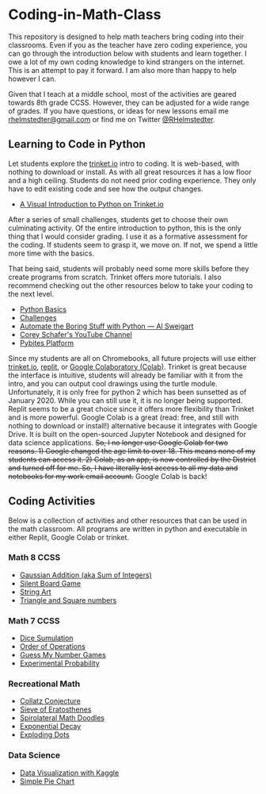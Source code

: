 # Coding-in-Math-Class

This repository is designed to help math teachers bring coding into their classrooms. Even if you as the teacher have zero coding experience, you can go through the introduction below with students and learn together. I owe a lot of my own coding knowledge to kind strangers on the internet. This is an attempt to pay it forward. I am also more than happy to help however I can. 

Given that I teach at a middle school, most of the activities are geared towards 8th grade CCSS. However, they can be adjusted for a wide range of grades. If you have questions, or ideas for new lessons email me <rhelmstedter@gmail.com> or find me on Twitter [@RHelmstedter](https://twitter.com/RHelmstedter).

## Learning to Code in Python

Let students explore the [trinket.io](https://trinket.io) intro to coding. It is web-based, with nothing to download or install. As with all great resources it has a low floor and a high ceiling. Students do not need prior coding experience. They only have to edit existing code and see how the output changes.
* [A Visual Introduction to Python on Trinket.io](https://hourofpython.trinket.io/a-visual-introduction-to-python#/welcome/an-hour-of-code)


After a series of small challenges, students get to choose their own culminating activity. Of the entire introduction to python, this is the only thing that I would consider grading. I use it as a formative assessment for the coding. If students seem to grasp it, we move on. If not, we spend a little more time with the basics.

That being said, students will probably need some more skills before they create programs from scratch. Trinket offers more tutorials. I also recommend checking out the other resources below to take your coding to the next level.

* [Python Basics](https://docs.trinket.io/getting-started-with-python#/welcome/where-we-ll-go)
* [Challenges](https://hourofpython.com/#string-challenges)
* [Automate the Boring Stuff with Python — Al Sweigart](https://automatetheboringstuff.com/)
* [Corey Schafer's YouTube Channel](https://www.youtube.com/channel/UCCezIgC97PvUuR4_gbFUs5g)
* [Pybites Platform](https://codechalleng.es/)


Since my students are all on Chromebooks, all future projects will use either [trinket.io](https://trinket.io), [replit](https://replit.com/), or [Google Colaboratory (Colab)](https://youtu.be/xoo4mTujM1U). Trinket is great because the interface is intuitive, students will already be familiar with it from the intro, and you can output cool drawings using the turtle module. Unfortunately, it is only free for python 2 which has been sunsetted as of January 2020. While you can still use it, it is no longer being supported. Replit seems to be a great choice since it offers more flexibility than Trinket and is more powerful. Google Colab is a great (read: free, and still with nothing to download or install!) alternative because it integrates with Google Drive. It is built on the open-sourced Jupyter Notebook and designed for data science applications. ~~So, I no longer use Google Colab for two reasons. 1) Google changed the age limit to over 18. This means none of my students can access it. 2) Colab, as an app, is now controlled by the District and turned off for me. So, I have literally lost access to all my data and notebooks for my work email account.~~ Google Colab is back!

## Coding Activities

Below is a collection of activities and other resources that can be used in the math classroom. All programs are written in python and executable in either Replit, Google Colab or trinket.


### Math 8 CCSS

* [Gaussian Addition (aka Sum of Integers)](coding-activities/Gaussian-Addition.md)
* [Silent Board Game](coding-activities/silent-board-game.md)
* [String Art](coding-activities/string-art.md)
* [Triangle and Square numbers](coding-activities/triangle_and_square_numbers.md)
 
### Math 7 CCSS

* [Dice Sumulation](coding-activities/dice_simulation.md)
* [Order of Operations](/coding-activities/order-of-operations.md)
* [Guess My Number Games](/coding-activities/guess-my-number-games.md)
* [Experimental Probability](/coding-activities/experimental-probability.md)

### Recreational Math

* [Collatz Conjecture](coding-activities/Collatz-Conjecture.md)
* [Sieve of Eratosthenes](coding-activities/Sieve-of-Eratosthenes.md)
* [Spirolateral Math Doodles](coding-activities/Spirolateral-Math-Doodles.md)
* [Exponential Decay](coding-activities/Exponential-Decay.md)
* [Exploding Dots](coding-activities/Exploding-Dots.md)

### Data Science

* [Data Visualization with Kaggle](coding-activities/data-vis-kaggle.md)
* [Simple Pie Chart](coding-activities/simple_pie_chart.md)

